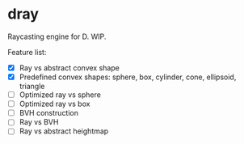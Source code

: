 # dray
Raycasting engine for D. WIP.

Feature list:
- [x] Ray vs abstract convex shape
- [x] Predefined convex shapes: sphere, box, cylinder, cone, ellipsoid, triangle
- [ ] Optimized ray vs sphere
- [ ] Optimized ray vs box
- [ ] BVH construction
- [ ] Ray vs BVH
- [ ] Ray vs abstract heightmap
